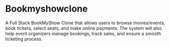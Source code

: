# Bookmyshowclone
A Full Stack BookMyShow Clone that allows users to browse movies/events, book tickets, select seats, and make online payments. The system will also help event organizers manage bookings, track sales, and ensure a smooth ticketing process.
